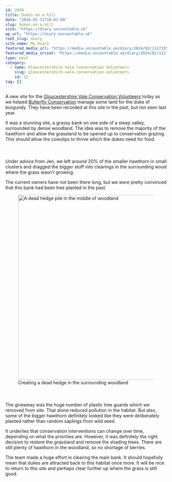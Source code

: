 ```yaml
---
id: 2959
title: Dukes on a hill
date: "2024-02-11T18:01:09"
slug: dukes-on-a-hill
site: "https://diary.uncountable.uk"
wp_url: "https://diary.uncountable.uk"
root_slug: diary
site_name: My Diary
featured_media_url: "https://media.uncountable.uk/diary/2024/02/11173359/IMG20240211125535.webp"
featured_media_srcset: "https://media.uncountable.uk/diary/2024/02/11173359/IMG20240211125535-300x169.webp 300w, https://media.uncountable.uk/diary/2024/02/11173359/IMG20240211125535-1024x576.webp 1024w, https://media.uncountable.uk/diary/2024/02/11173359/IMG20240211125535-150x150.webp 150w, https://media.uncountable.uk/diary/2024/02/11173359/IMG20240211125535-640x360.webp 640w, https://media.uncountable.uk/diary/2024/02/11173359/IMG20240211125535.webp 2000w"
type: post
category:
  - name: Gloucestershire Vale Conservation Volunteers
    slug: gloucestershire-vale-conservation-volunteers
    id: 12
tag: []
---
```



<p>A new site for the <a href="http://www.gvcv.org.uk/">Gloucestershire Vale Conservation Volunteers</a> today as we helped <a href="https://butterfly-conservation.org/">Butterfly Conservation</a> manage some land for the duke of burgundy.  They have been recorded at this site in the past, but not seen last year.</p>



<p>It was a stunning site, a grassy bank on one side of a steep valley, surrounded by dense woodland.  The idea was to remove the majority of the hawthorn and allow the grassland to be opened up to conservation grazing.  This should allow the cowslips to thrive which the dukes need for food.</p>


<style>.kb-row-layout-id2959_7ad503-38 > .kt-row-column-wrap{align-content:start;}:where(.kb-row-layout-id2959_7ad503-38 > .kt-row-column-wrap) > .wp-block-kadence-column{justify-content:start;}.kb-row-layout-id2959_7ad503-38 > .kt-row-column-wrap{column-gap:var(--global-kb-gap-md, 2rem);row-gap:var(--global-kb-gap-md, 2rem);padding-top:var(--global-kb-spacing-sm, 1.5rem);padding-bottom:var(--global-kb-spacing-sm, 1.5rem);grid-template-columns:repeat(2, minmax(0, 1fr));}.kb-row-layout-id2959_7ad503-38 > .kt-row-layout-overlay{opacity:0.30;}@media all and (max-width: 1024px){.kb-row-layout-id2959_7ad503-38 > .kt-row-column-wrap{grid-template-columns:repeat(2, minmax(0, 1fr));}}@media all and (max-width: 767px){.kb-row-layout-id2959_7ad503-38 > .kt-row-column-wrap{grid-template-columns:minmax(0, 1fr);}.kb-row-layout-id2959_7ad503-38 > .kt-row-column-wrap > .wp-block-kadence-column:nth-of-type(1){order:2;}.kb-row-layout-id2959_7ad503-38 > .kt-row-column-wrap > .wp-block-kadence-column:nth-of-type(2){order:1;}.kb-row-layout-id2959_7ad503-38 > .kt-row-column-wrap > .wp-block-kadence-column:nth-of-type(3){order:12;}.kb-row-layout-id2959_7ad503-38 > .kt-row-column-wrap > .wp-block-kadence-column:nth-of-type(4){order:11;}.kb-row-layout-id2959_7ad503-38 > .kt-row-column-wrap > .wp-block-kadence-column:nth-of-type(5){order:22;}.kb-row-layout-id2959_7ad503-38 > .kt-row-column-wrap > .wp-block-kadence-column:nth-of-type(6){order:21;}.kb-row-layout-id2959_7ad503-38 > .kt-row-column-wrap > .wp-block-kadence-column:nth-of-type(7){order:32;}.kb-row-layout-id2959_7ad503-38 > .kt-row-column-wrap > .wp-block-kadence-column:nth-of-type(8){order:31;}}</style><div class="kb-row-layout-wrap kb-row-layout-id2959_7ad503-38 alignnone wp-block-kadence-rowlayout"><div class="kt-row-column-wrap kt-has-2-columns kt-row-layout-equal kt-tab-layout-inherit kt-mobile-layout-row kt-row-valign-top">
<style>.kadence-column2959_a6a29c-4b > .kt-inside-inner-col,.kadence-column2959_a6a29c-4b > .kt-inside-inner-col:before{border-top-left-radius:0px;border-top-right-radius:0px;border-bottom-right-radius:0px;border-bottom-left-radius:0px;}.kadence-column2959_a6a29c-4b > .kt-inside-inner-col{column-gap:var(--global-kb-gap-sm, 1rem);}.kadence-column2959_a6a29c-4b > .kt-inside-inner-col{flex-direction:column;}.kadence-column2959_a6a29c-4b > .kt-inside-inner-col > .aligncenter{width:100%;}.kadence-column2959_a6a29c-4b > .kt-inside-inner-col:before{opacity:0.3;}.kadence-column2959_a6a29c-4b{position:relative;}@media all and (max-width: 1024px){.kadence-column2959_a6a29c-4b > .kt-inside-inner-col{flex-direction:column;justify-content:center;}}@media all and (max-width: 767px){.kadence-column2959_a6a29c-4b > .kt-inside-inner-col{flex-direction:column;justify-content:center;}}</style>
<div class="wp-block-kadence-column kadence-column2959_a6a29c-4b"><div class="kt-inside-inner-col">
<p>Under advice from Jen, we left around 20% of the smaller hawthorn in small clusters and dragged the bigger stuff into clearings in the surrounding wood where the grass wasn&#8217;t growing.</p>



<p>The current owners have not been there long, but we were pretty convinced that this bank had been tree planted in the past.</p>
</div></div>


<style>.kadence-column2959_d249da-09 > .kt-inside-inner-col,.kadence-column2959_d249da-09 > .kt-inside-inner-col:before{border-top-left-radius:0px;border-top-right-radius:0px;border-bottom-right-radius:0px;border-bottom-left-radius:0px;}.kadence-column2959_d249da-09 > .kt-inside-inner-col{column-gap:var(--global-kb-gap-sm, 1rem);}.kadence-column2959_d249da-09 > .kt-inside-inner-col{flex-direction:column;}.kadence-column2959_d249da-09 > .kt-inside-inner-col > .aligncenter{width:100%;}.kadence-column2959_d249da-09 > .kt-inside-inner-col:before{opacity:0.3;}.kadence-column2959_d249da-09{position:relative;}@media all and (max-width: 1024px){.kadence-column2959_d249da-09 > .kt-inside-inner-col{flex-direction:column;justify-content:center;}}@media all and (max-width: 767px){.kadence-column2959_d249da-09 > .kt-inside-inner-col{flex-direction:column;justify-content:center;}}</style>
<div class="wp-block-kadence-column kadence-column2959_d249da-09"><div class="kt-inside-inner-col">
<figure class="wp-block-image size-large"><img loading="lazy" decoding="async" width="1024" height="576" src="https://media.uncountable.uk/diary/2024/02/11173358/IMG20240211125559-1024x576.webp" alt="A dead hedge pile in the middle of woodland" class="wp-image-2953" srcset="https://media.uncountable.uk/diary/2024/02/11173358/IMG20240211125559-1024x576.webp 1024w, https://media.uncountable.uk/diary/2024/02/11173358/IMG20240211125559-300x169.webp 300w, https://media.uncountable.uk/diary/2024/02/11173358/IMG20240211125559-640x360.webp 640w, https://media.uncountable.uk/diary/2024/02/11173358/IMG20240211125559.webp 2000w" sizes="auto, (max-width: 1024px) 100vw, 1024px" /><figcaption class="wp-element-caption">Creating a dead hedge in the surrounding woodland</figcaption></figure>
</div></div>

</div></div>


<p>The giveaway was the huge number of plastic tree guards which we removed from site.  That alone reduced pollution in the habitat.  But also, some of the bigger hawthorn definitely looked like they were deliberately planted rather than random saplings from wild seed.</p>



<p>It underlies that conservation interventions can change over time, depending on what the priorities are.  However, it was definitely the right decision to restore the grassland and remove the shading trees.  There are still plenty of hawthorn in the woodland, so no shortage of berries.</p>



<p>The team made a huge effort in clearing the main bank.  It should hopefully mean that dukes are attracted back to this habitat once more.  It will be nice to return to this site and perhaps clear further up where the grass is still good.</p>
